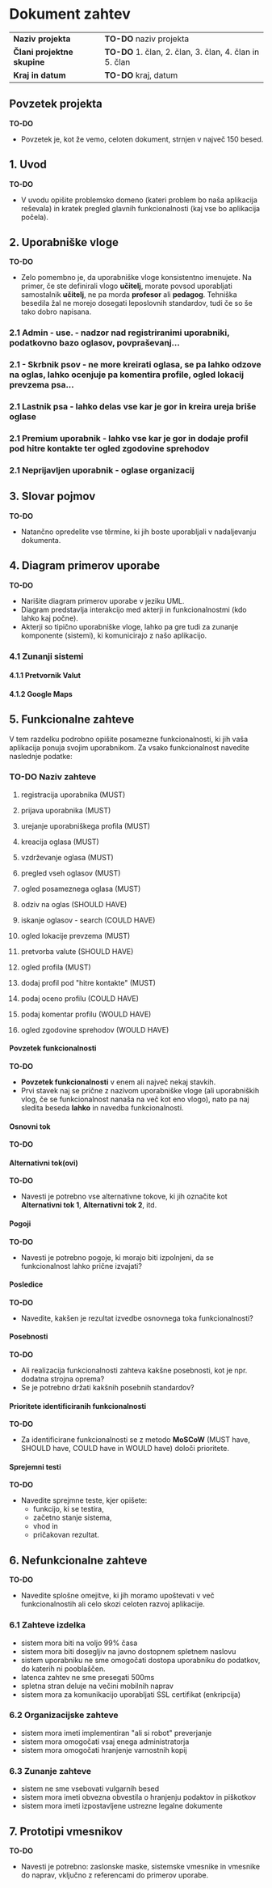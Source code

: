 # Dokument zahtev

|                             |                                                         |
| :-------------------------- | :------------------------------------------------------ |
| **Naziv projekta**          | **TO-DO** naziv projekta                                |
| **Člani projektne skupine** | **TO-DO** 1. član, 2. član, 3. član, 4. član in 5. član |
| **Kraj in datum**           | **TO-DO** kraj, datum                                   |

## Povzetek projekta

**TO-DO**

- Povzetek je, kot že vemo, celoten dokument, strnjen v največ 150 besed.

## 1. Uvod

**TO-DO**

- V uvodu opišite problemsko domeno (kateri problem bo naša aplikacija reševala) in kratek pregled glavnih funkcionalnosti (kaj vse bo aplikacija počela).

## 2. Uporabniške vloge

**TO-DO**

- Zelo pomembno je, da uporabniške vloge konsistentno imenujete. Na primer, če ste definirali vlogo **učitelj**, morate povsod uporabljati samostalnik **učitelj**, ne pa morda **profesor** ali **pedagog**. Tehniška besedila žal ne morejo dosegati leposlovnih standardov, tudi če so še tako dobro napisana.

### 2.1 **Admin** - use. - nadzor nad registriranimi uporabniki, podatkovno bazo oglasov, povpraševanj...
### 2.1 - **Skrbnik psov** - ne more kreirati oglasa, se pa lahko odzove na oglas, lahko ocenjuje pa komentira profile, ogled lokacij prevzema psa...
### 2.1 **Lastnik psa** - lahko delas vse kar je gor in kreira ureja briše oglase
### 2.1 **Premium uporabnik** - lahko vse kar je gor in dodaje profil pod hitre kontakte ter ogled zgodovine sprehodov
### 2.1 **Neprijavljen uporabnik** - oglase organizacij

## 3. Slovar pojmov

**TO-DO**

- Natančno opredelite vse têrmine, ki jih boste uporabljali v nadaljevanju dokumenta.

## 4. Diagram primerov uporabe

**TO-DO**

- Narišite diagram primerov uporabe v jeziku UML.
- Diagram predstavlja interakcijo med akterji in funkcionalnostmi (kdo lahko kaj počne).
- Akterji so tipično uporabniške vloge, lahko pa gre tudi za zunanje komponente (sistemi), ki komunicirajo z našo aplikacijo.

### 4.1 Zunanji sistemi
#### 4.1.1 Pretvornik Valut
#### 4.1.2 Google Maps

## 5. Funkcionalne zahteve

V tem razdelku podrobno opišite posamezne funkcionalnosti, ki jih vaša aplikacija ponuja svojim uporabnikom. Za vsako funkcionalnost navedite naslednje podatke:

### TO-DO Naziv zahteve

1. registracija uporabnika (MUST)
2. prijava uporabnika (MUST)
3. urejanje uporabniškega profila (MUST)

4. kreacija oglasa (MUST) 
5. vzdrževanje oglasa (MUST)
6. pregled vseh oglasov (MUST)
7. ogled posameznega oglasa (MUST)
8. odziv na oglas (SHOULD HAVE)
9. iskanje oglasov - search (COULD HAVE)


10. ogled lokacije prevzema (MUST)
11. pretvorba valute (SHOULD HAVE)

12. ogled profila (MUST)
13. dodaj profil pod "hitre kontakte" (MUST)
14. podaj oceno profilu (COULD HAVE)
15. podaj komentar profilu (WOULD HAVE)
16. ogled zgodovine sprehodov (WOULD HAVE)


#### Povzetek funkcionalnosti

**TO-DO**

- **Povzetek funkcionalnosti** v enem ali največ nekaj stavkih.
- Prvi stavek naj se prične z nazivom uporabniške vloge (ali uporabniških vlog, če se funkcionalnost nanaša na več kot eno vlogo), nato pa naj sledita beseda **lahko** in navedba funkcionalnosti.

#### Osnovni tok

**TO-DO**

#### Alternativni tok(ovi)

**TO-DO**

- Navesti je potrebno vse alternativne tokove, ki jih označite kot **Alternativni tok 1**, **Alternativni tok 2**, itd.

#### Pogoji

**TO-DO**

- Navesti je potrebno pogoje, ki morajo biti izpolnjeni, da se funkcionalnost lahko prične izvajati?

#### Posledice

**TO-DO**

- Navedite, kakšen je rezultat izvedbe osnovnega toka funkcionalnosti?

#### Posebnosti

**TO-DO**

- Ali realizacija funkcionalnosti zahteva kakšne posebnosti, kot je npr. dodatna strojna oprema?
- Se je potrebno držati kakšnih posebnih standardov?

#### Prioritete identificiranih funkcionalnosti

**TO-DO**

- Za identificirane funkcionalnosti se z metodo **MoSCoW** (MUST have, SHOULD have, COULD have in WOULD have) določi prioritete.

#### Sprejemni testi

**TO-DO**

- Navedite sprejmne teste, kjer opišete:
  - funkcijo, ki se testira,
  - začetno stanje sistema,
  - vhod in
  - pričakovan rezultat.

## 6. Nefunkcionalne zahteve

**TO-DO**

- Navedite splošne omejitve, ki jih moramo upoštevati v več funkcionalnostih ali celo skozi celoten razvoj aplikacije.

### 6.1 Zahteve izdelka
- sistem mora biti na voljo 99% časa
- sistem mora biti dosegljiv na javno dostopnem spletnem naslovu
- sistem uporabniku ne sme omogočati dostopa uporabniku do podatkov, do katerih ni pooblaščen.
- latenca zahtev ne sme presegati 500ms
- spletna stran deluje na večini mobilnih naprav
- sistem mora za komunikacijo uporabljati SSL certifikat (enkripcija)
### 6.2 Organizacijske zahteve
- sistem mora imeti implementiran "ali si robot" preverjanje
- sistem mora omogočati vsaj enega administratorja
- sistem mora omogočati hranjenje varnostnih kopij 
### 6.3 Zunanje zahteve
- sistem ne sme vsebovati vulgarnih besed
- sistem mora imeti obvezna obvestila o hranjenju podaktov in piškotkov
- sistem mora imeti izpostavljene ustrezne legalne dokumente

## 7. Prototipi vmesnikov

**TO-DO**

- Navesti je potrebno: zaslonske maske, sistemske vmesnike in vmesnike do naprav, vključno z referencami do primerov uporabe.


